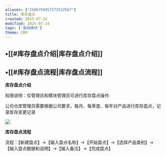 ```yaml
---
aliases: ["1586758857272512567"]
title: 库存盘点
created: 2025-07-14
modified: 2025-07-14
tags: ['基础模块']
theme: CRM
---
```


## •[[#库存盘点介绍|库存盘点介绍]]

## •[[#库存盘点流程|库存盘点流程]]

**库存盘点介绍**

权限说明：仅管理员和模块管理员可进行库存盘点操作

公司仓库管理员需要根据公司要求，每月、每季度、每年对产品进行库存盘点，记录库存变更记录

![](https://myhelpdoc.oss-cn-heyuan.aliyuncs.com/mdimages/605b7f19ab14fe26fc1dac082ec83fea.jpg)

**库存盘点流程**

流程：【新建盘点】->【输入盘点名称】->【开始盘点】->【选择产品类别】->【输入盘点数据和说明】->【输入备注】->【完成盘点】

